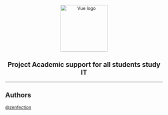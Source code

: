 <p align="center"><a href="https://zenctu.web.app" target="_blank" rel="noopener noreferrer"><img width="150" src="https://zenctu.web.app/images/hero.png" alt="Vue logo"></a></p>

<h2 align="center">Project Academic support for all students study IT</h2>

<hr>

## Authors

[@zenfection](https://www.github.com/zenfection1412)

